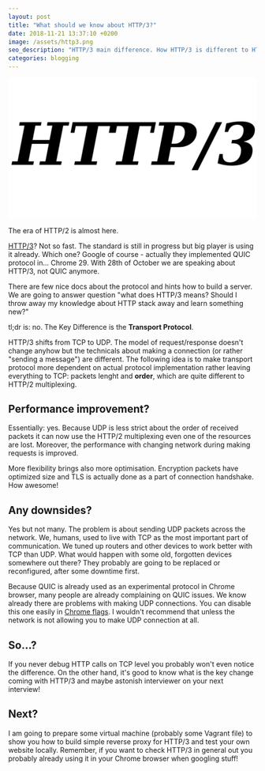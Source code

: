 ```yaml
---
layout: post
title: "What should we know about HTTP/3?"
date: 2018-11-21 13:37:10 +0200 
image: /assets/http3.png
seo_description: "HTTP/3 main difference. How HTTP/3 is different to HTTP/2"
categories: blogging
---
```


![Jekyll on Vagrant](/assets/http3.png)

The era of HTTP/2 is almost here.

[HTTP/3][2]? Not so fast. The standard is still in progress but big player is using it already. Which one? Google of course - actually they implemented QUIC protocol in... Chrome 29. With 28th of October we are speaking about HTTP/3, not QUIC anymore.

There are few nice docs about the protocol and hints how to build a server. We are going to answer question "what does HTTP/3 means? Should I throw away my knowledge about HTTP stack away and learn something new?"

tl;dr is: no. The Key Difference is the **Transport Protocol**.

<!-- more --> 

HTTP/3 shifts from TCP to UDP. The model of request/response doesn't change anyhow but the technicals about making a connection (or rather "sending a message") are different. The following idea is to make transport protocol more dependent on actual protocol implementation rather leaving everything to TCP: packets lenght and **order**, which are quite different to HTTP/2 multiplexing.

## Performance improvement?

Essentially: yes. Because UDP is less strict about the order of received packets it can now use the HTTP/2 multiplexing even one of the resources are lost. Moreover, the performance with changing network during making requests is improved. 

More flexibility brings also more optimisation. Encryption packets have optimized size and TLS is actually done as a part of connection handshake. How awesome!

## Any downsides?

Yes but not many. The problem is about sending UDP packets across the network. We, humans, used to live with TCP as the most important part of communication. We tuned up routers and other devices to work better with TCP than UDP. What would happen with some old, forgotten devices somewhere out there? They probably are going to be replaced or reconfigured, after some downtime first.

Because QUIC is already used as an experimental protocol in Chrome browser, many people are already complaining on QUIC issues. We know already there are problems with making UDP connections. You can disable this one easily in [Chrome flags][1]. I wouldn't recommend that unless the network is not allowing you to make UDP connection at all.

## So...?

If you never debug HTTP calls on TCP level you probably won't even notice the difference. On the other hand, it's good to know what is the key change coming with HTTP/3 and maybe astonish interviewer on your next interview!

## Next?

I am going to prepare some virtual machine (probably some Vagrant file) to show you how to build simple reverse proxy for HTTP/3 and test your own website locally. Remember, if you want to check HTTP/3 in general out you probably already using it in your Chrome browser when googling stuff!

[1]: chrome://flags/#enable-quic
[2]: https://en.wikipedia.org/wiki/HTTP/3
